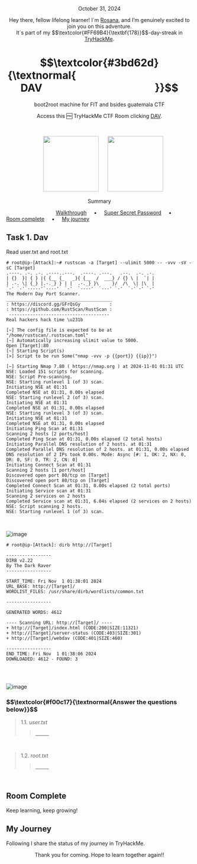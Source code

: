 <p align="center">October 31, 2024</p>
<p align="center">Hey there, fellow lifelong learner! I´m <a href="https://www.linkedin.com/in/rosanafssantos/">Rosana</a>, and I’m genuinely excited to join you on this adventure.<br>
It´s part of my $$\textcolor{#FF69B4}{\textbf{178}}$$-day-streak in  <a href="https://tryhackme.com/r/p/Rosana">TryHackMe</a>.</p>

<h1 align="center">
  $$\textcolor{#3bd62d}{\textnormal{&nbsp;&nbsp;&nbsp;&nbsp;&nbsp;&nbsp;&nbsp;&nbsp;&nbsp;&nbsp;&nbsp;&nbsp;&nbsp;&nbsp;&nbsp;&nbsp;&nbsp;&nbsp;&nbsp;&nbsp;&nbsp;&nbsp;&nbsp;&nbsp;&nbsp;&nbsp;&nbsp;&nbsp;&nbsp;&nbsp;&nbsp;&nbsp;&nbsp;&nbsp;&nbsp;&nbsp;&nbsp;&nbsp;&nbsp;&nbsp;&nbsp;&nbsp;&nbsp;&nbsp;&nbsp;&nbsp;&nbsp; DAV &nbsp;&nbsp;&nbsp;&nbsp;&nbsp;&nbsp;&nbsp;&nbsp;&nbsp;&nbsp;&nbsp;&nbsp;&nbsp;&nbsp;&nbsp;&nbsp;&nbsp;&nbsp;&nbsp;&nbsp;&nbsp;&nbsp;&nbsp;&nbsp;&nbsp;&nbsp;&nbsp;&nbsp;&nbsp;&nbsp;&nbsp;&nbsp;&nbsp;&nbsp;&nbsp;&nbsp;&nbsp;&nbsp;&nbsp;&nbsp;&nbsp;&nbsp;&nbsp;&nbsp;&nbsp;}}$$
</h1>
<p align="center">boot2root machine for FIT and bsides guatemala CTF</p>
<p align="center">Access this 🆓 TryHackMe CTF Room clicking <a href="https://tryhackme.com/r/room/bsidesgtdav">DAV</a>.</p><br>
<p align="center">
  <img height="150px" hspace="20" src="https://github.com/user-attachments/assets/101db08a-b506-4e4a-9de8-f4569bfaca85">
  <img height="150px" src="https://github.com/user-attachments/assets/7ce0c59b-c286-4719-94f5-85168145d75f">
</p>

<p align="center">Summary</p>

&nbsp;&nbsp;&nbsp;&nbsp;&nbsp;&nbsp;&nbsp;&nbsp;&nbsp;&nbsp;&nbsp;&nbsp;&nbsp;&nbsp;&nbsp;&nbsp;&nbsp;&nbsp;&nbsp;&nbsp;&nbsp;&nbsp;&nbsp;&nbsp;&nbsp;&nbsp;&nbsp;&nbsp;&nbsp;&nbsp;&nbsp;&nbsp;&nbsp; [Walkthrough](#1) &nbsp;&nbsp;&nbsp;&nbsp;▪️&nbsp;&nbsp;&nbsp;&nbsp; [Super Secret Password](#1.1) &nbsp;&nbsp;&nbsp;&nbsp;▪️&nbsp;&nbsp;&nbsp;&nbsp; [Room complete](#2) &nbsp;&nbsp;&nbsp;&nbsp;▪️&nbsp;&nbsp;&nbsp;&nbsp; [My journey](#3)


<h2>Task 1. Dav<a id='1'></a></h2>

<p>Read user.txt and root.txt</p>

<pre><code># root@ip-[Attack]:~# rustscan -a [Target] --ulimit 5000 -- -vvv -sV -sC [Target]
.----. .-. .-. .----..---.  .----. .---.   .--.  .-. .-.
| {}  }| { } |{ {__ {_   _}{ {__  /  ___} / {} \ |  `| |
| .-. \| {_} |.-._} } | |  .-._} }\     }/  /\  \| |\  |
`-' `-'`-----'`----'  `-'  `----'  `---' `-'  `-'`-' `-'
The Modern Day Port Scanner.
________________________________________
: https://discord.gg/GFrQsGy           :
: https://github.com/RustScan/RustScan :
 --------------------------------------
Real hackers hack time \u231b

[~] The config file is expected to be at "/home/rustscan/.rustscan.toml"
[~] Automatically increasing ulimit value to 5000.
Open [Target]:80
[~] Starting Script(s)
[>] Script to be run Some("nmap -vvv -p {{port}} {{ip}}")

[~] Starting Nmap 7.80 ( https://nmap.org ) at 2024-11-01 01:31 UTC
NSE: Loaded 151 scripts for scanning.
NSE: Script Pre-scanning.
NSE: Starting runlevel 1 (of 3) scan.
Initiating NSE at 01:31
Completed NSE at 01:31, 0.00s elapsed
NSE: Starting runlevel 2 (of 3) scan.
Initiating NSE at 01:31
Completed NSE at 01:31, 0.00s elapsed
NSE: Starting runlevel 3 (of 3) scan.
Initiating NSE at 01:31
Completed NSE at 01:31, 0.00s elapsed
Initiating Ping Scan at 01:31
Scanning 2 hosts [2 ports/host]
Completed Ping Scan at 01:31, 0.00s elapsed (2 total hosts)
Initiating Parallel DNS resolution of 2 hosts. at 01:31
Completed Parallel DNS resolution of 2 hosts. at 01:31, 0.00s elapsed
DNS resolution of 2 IPs took 0.00s. Mode: Async [#: 1, OK: 2, NX: 0, DR: 0, SF: 0, TR: 2, CN: 0]
Initiating Connect Scan at 01:31
Scanning 2 hosts [1 port/host]
Discovered open port 80/tcp on [Target]
Discovered open port 80/tcp on [Target]
Completed Connect Scan at 01:31, 0.00s elapsed (2 total ports)
Initiating Service scan at 01:31
Scanning 2 services on 2 hosts
Completed Service scan at 01:31, 6.04s elapsed (2 services on 2 hosts)
NSE: Script scanning 2 hosts.
NSE: Starting runlevel 1 (of 3) scan.
</code></pre><br>

![image](https://github.com/user-attachments/assets/e88ec0d9-ffdb-4f01-8727-d19ebc90d8bf)

<pre><code># root@ip-[Attack]: dirb http://[Target]

-----------------
DIRB v2.22    
By The Dark Raver
-----------------

START_TIME: Fri Nov  1 01:38:01 2024
URL_BASE: http://[Target]/
WORDLIST_FILES: /usr/share/dirb/wordlists/common.txt

-----------------

GENERATED WORDS: 4612                                                          

---- Scanning URL: http://[Target]/ ----
+ http://[Target]/index.html (CODE:200|SIZE:11321)                                                               
+ http://[Target]/server-status (CODE:403|SIZE:301)                                                              
+ http://[Target]/webdav (CODE:401|SIZE:460)                                                                     
                                                                                                                      
-----------------
END_TIME: Fri Nov  1 01:38:06 2024
DOWNLOADED: 4612 - FOUND: 3

</code></pre><br>

![image](https://github.com/user-attachments/assets/cb7bc450-34ee-466e-be50-bdea7c84cf4c)



<h3 align="left"> $$\textcolor{#f00c17}{\textnormal{Answer the questions below}}$$ </h3>

> 1.1. <em>user.txt</em><br><a id='1.1'></a>
>> <code><strong>_____</strong></code>

<br>

> 1.2. <em>root.txt</em><br><a id='1.2'></a>
>> <code><strong>_____</strong></code>

<br>


<h2>Room Complete<a id='2'></a></h2>
<p>Keep learning, keep growing!<br>



<h2>My Journey<a id='3'></a></h2>
<p></p>Following I share the status of my journey in TryHackMe.</p>




<p style="text-align: center;">Thank you for coming. Hope to learn together again!!</p>

